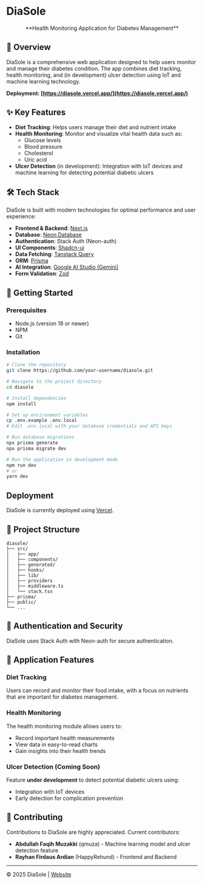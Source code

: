 # DiaSole

<div align="center">
**Health Monitoring Application for Diabetes Management**
</div>

## 📱 Overview

DiaSole is a comprehensive web application designed to help users monitor and manage their diabetes condition. The app combines diet tracking, health monitoring, and (in development) ulcer detection using IoT and machine learning technology.

**Deployment: [https://diasole.vercel.app/](https://diasole.vercel.app/)**

## ✨ Key Features

- **Diet Tracking**: Helps users manage their diet and nutrient intake
- **Health Monitoring**: Monitor and visualize vital health data such as:
  - Glucose levels
  - Blood pressure
  - Cholesterol
  - Uric acid
- **Ulcer Detection** (in development): Integration with IoT devices and machine learning for detecting potential diabetic ulcers

## 🛠 Tech Stack

DiaSole is built with modern technologies for optimal performance and user experience:

- **Frontend & Backend**: [Next.js](https://nextjs.org/)
- **Database**: [Neon Database](https://neon.tech/)
- **Authentication**: Stack Auth (Neon-auth)
- **UI Components**: [Shadcn-ui](https://ui.shadcn.com/)
- **Data Fetching**: [Tanstack Query](https://tanstack.com/query)
- **ORM**: [Prisma](https://www.prisma.io/)
- **AI Integration**: [Google AI Studio (Gemini)](https://ai.google.dev/)
- **Form Validation**: [Zod](https://zod.dev/)

## 🚀 Getting Started

### Prerequisites

- Node.js (version 18 or newer)
- NPM 
- Git

### Installation

```bash
# Clone the repository
git clone https://github.com/your-username/diasole.git

# Navigate to the project directory
cd diasole

# Install dependencies
npm install

# Set up environment variables
cp .env.example .env.local
# Edit .env.local with your database credentials and API keys

# Run database migrations
npx prisma generate
npx prisma migrate dev

# Run the application in development mode
npm run dev
# or
yarn dev
```

## Deployment

DiaSole is currently deployed using [Vercel](https://vercel.com/).

## 📂 Project Structure

```
diasole/
├── src/                  
│   ├── app/              
│   ├── components/              
│   ├── generated/        
│   ├── hooks/
│   ├── lib/
│   ├── providers
│   ├── middleware.ts
│   └── stack.tsx            
├── prisma/               
├── public/               
└── ...
```

## 🔐 Authentication and Security

DiaSole uses Stack Auth with Neon-auth for secure authentication.

## 📱 Application Features

### Diet Tracking
Users can record and monitor their food intake, with a focus on nutrients that are important for diabetes management.

### Health Monitoring
The health monitoring module allows users to:
- Record important health measurements
- View data in easy-to-read charts
- Gain insights into their health trends

### Ulcer Detection (Coming Soon)
Feature **under development** to detect potential diabetic ulcers using:
- Integration with IoT devices
- Early detection for complication prevention

## 🤝 Contributing

Contributions to DiaSole are highly appreciated. Current contributors:

- **Abdullah Faqih Muzakki** (qmuza) - Machine learning model and ulcer detection feature
- **Rayhan Firdaus Ardian** (HappyRehund) - Frontend and Backend

---

&copy; 2025 DiaSole | [Website](https://diasole.vercel.app/)
